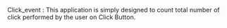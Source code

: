 Click_event  :
This application is simply designed to count total number of click performed by the user on Click Button.
